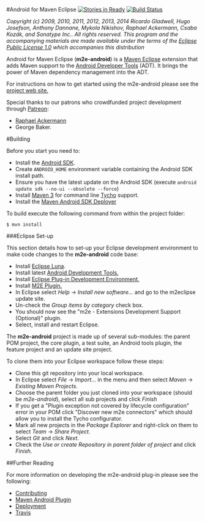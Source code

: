 #Android for Maven Eclipse [![Stories in Ready](http://badge.waffle.io/rgladwell/m2e-android.png)](http://waffle.io/rgladwell/m2e-android) [![Build Status](https://travis-ci.org/rgladwell/m2e-android.svg?branch=master)](https://travis-ci.org/rgladwell/m2e-android)

_Copyright (c) 2009, 2010, 2011, 2012, 2013, 2014 Ricardo Gladwell, Hugo Josefson, Anthony Dannane, Mykola Nikishov, Raphael Ackermann, Csaba Kozák, and Sonatype Inc.. All rights reserved. This program and the accompanying materials are made available under the terms of the [Eclipse Public License 1.0](http://www.eclipse.org/legal) which accompanies this distribution_

Android for Maven Eclipse (**m2e-android**) is a [Maven Eclipse](http://www.eclipse.org/m2e/) extension that adds Maven support to the [Android Developer Tools](http://developer.android.com/tools/sdk/eclipse-adt.html) (ADT). It brings the power of Maven dependency management into the ADT.

For instructions on how to get started using the m2e-android please see the [project web site.](http://rgladwell.github.com/m2e-android/)

Special thanks to our patrons who crowdfunded project development through [Patreon](http://www.patreon.com/rgladwell):

 * [Raphael Ackermann](https://twitter.com/acraphae)
 * George Baker.

#Building

Before you start you need to:

 * Install the [Android SDK](http://developer.android.com/sdk/index.html).
 * Create `ANDROID_HOME` environment variable containing the Android SDK install path. 
 * Ensure you have the latest update on the Android SDK (execute `android update sdk --no-ui --obsolete --force`) 
 * Install [Maven 3](http://maven.apache.org/download.html) for command line [Tycho](http://tycho.sonatype.org/) support.
 * Install the [Maven Android SDK Deployer](https://github.com/mosabua/maven-android-sdk-deployer)

To build execute the following command from within the project folder:

```
$ mvn install
```
 
###Eclipse Set-up

This section details how to set-up your Eclipse development environment to make code changes to the **m2e-android** code base:

 * Install [Eclipse Luna](http://eclipse.org/downloads).
 * Install latest [Android Development Tools.](http://developer.android.com/sdk/installing/installing-adt.html)
 * Install [Eclipse Plug-in Development Environment.](http://www.eclipse.org/pde/)
 * Install [M2E Plugin.](http://www.eclipse.org/m2e/download)
 * In Eclipse select _Help -> Install new software..._ and go to the m2eclipse update site.
 * Un-check the _Group items by category_ check box.
 * You should now see the "m2e - Extensions Development Support (Optional)" plugin.
 * Select, install and restart Eclipse.

The **m2e-android** project is made up of several sub-modules: the parent POM project, the core plugin, a test suite, an Android tools plugin, the feature project and an update site project.

To clone them into your Eclipse workspace follow these steps: 

 * Clone this git repository into your local workspace.
 * In Eclipse select _File_ -> _Import..._ in the menu and then select _Maven_ -> _Existing Maven Projects_.
 * Choose the parent folder you just cloned into your workspace (should be _m2e-android_), select all sub projects and click _Finish_
 * If you get a "Plugin exception not covered by lifecycle configuration" error in your POM click "Discover new m2e connectors" which should allow you to install the Tycho configurator.
 * Mark all new projects in the _Package Explorer_ and right-click on them to select _Team_ -> _Share Project_.
 * Select _Git_ and click _Next_.
 * Check the _Use or create Repository in parent folder of project_ and click _Finish_.

##Further Reading

For more information on developing the m2e-android plug-in please see the following:

* [Contributing](https://github.com/rgladwell/m2e-android/blob/master/CONTRIBUTING.md)
* [Maven Android Plugin](https://code.google.com/p/maven-android-plugin)
* [Deployment](https://github.com/rgladwell/m2e-android/wiki/Deploying)
* [Travis](https://github.com/rgladwell/m2e-android/wiki/Travis)
